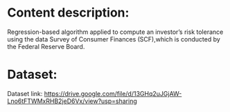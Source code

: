 # Content description:
Regression-based algorithm applied to compute an investor’s risk tolerance using the data Survey of Consumer Finances (SCF),which is conducted by the Federal Reserve Board.

# Dataset:
Dataset link: https://drive.google.com/file/d/13GHq2uJGjAW-Lno6tFTWMxRHB2jeD6Vx/view?usp=sharing
